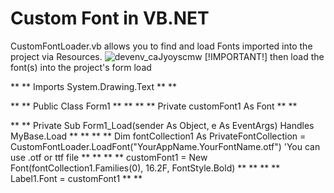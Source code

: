 # Custom Font in VB.NET


CustomFontLoader.vb allows you to find and load Fonts imported into the project via Resources.
![devenv_caJyoyscmw](https://github.com/user-attachments/assets/9a809e30-9ce0-43fb-8616-fab8e4d5bea4)
[!IMPORTANT!]
then load the font(s) into the project's form load

** ** Imports System.Drawing.Text ** **

** ** Public Class Form1 ** **
** ** Private customFont1 As Font ** **

** **  Private Sub Form1_Load(sender As Object, e As EventArgs) Handles MyBase.Load ** **
** **     Dim fontCollection1 As PrivateFontCollection = CustomFontLoader.LoadFont("YourAppName.YourFontName.otf") 'You can use .otf or ttf file ** **
** **     customFont1 = New Font(fontCollection1.Families(0), 16.2F, FontStyle.Bold) ** **
** **     Label1.Font = customFont1 ** **
